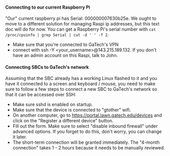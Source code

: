 #### Connecting to our current Raspberry Pi
"Our" current raspberry pi has Serial: 000000007630b25e. We ought to move to a different solution for managing Raspi ip addresses, but this text doc will do for now. You can get a Raspberry Pi's serial number with `cat /proc/cpuinfo | grep Serial | cut -d ' ' -f 2`.

 * Make sure that you're connected to GaTech's VPN
 * connect with ssh -Y <your_username>@143.215.189.132. If you don't have an admin account on this Raspi, talk to John.

#### Connecting SBCs to GaTech's network
Assuming that the SBC already has a working Linux flashed to it and you have it connected to a screen and keyboard / mouse, you need to make sure to follow a few steps to connect a new SBC to GaTech's network so that it can be accessed over SSH:

 * Make sure sshd is enabled on startup.
 * Make sure that the device is connected to "gtother" wifi.
 * On another computer, go to https://portal.lawn.gatech.edu/devices and click on the "Register a different device" button.
 * Fill out the form. Make sure to select "disable inbound firewall" under advanced options. If you forget to do this, don't worry, you can change it later.
 * The short-term connection will be granted immediately. The "4-month connection" takes 1 - 2 hours because it needs to be manually reviewed.